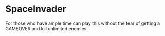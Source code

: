 # SpaceInvader
For those who have ample time can play this without the fear of getting a GAMEOVER and kill unlimited enemies.
